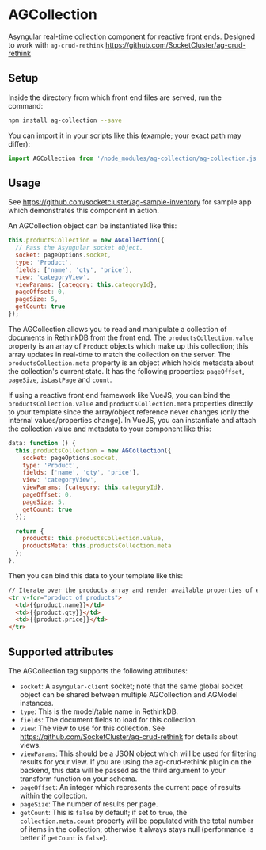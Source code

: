 # AGCollection
Asyngular real-time collection component for reactive front ends.
Designed to work with `ag-crud-rethink` https://github.com/SocketCluster/ag-crud-rethink

## Setup

Inside the directory from which front end files are served, run the command:

```bash
npm install ag-collection --save
```

You can import it in your scripts like this (example; your exact path may differ):
```js
import AGCollection from '/node_modules/ag-collection/ag-collection.js';
```

## Usage

See https://github.com/socketcluster/ag-sample-inventory for sample app which demonstrates this component in action.

An AGCollection object can be instantiated like this:

```js
this.productsCollection = new AGCollection({
  // Pass the Asyngular socket object.
  socket: pageOptions.socket,
  type: 'Product',
  fields: ['name', 'qty', 'price'],
  view: 'categoryView',
  viewParams: {category: this.categoryId},
  pageOffset: 0,
  pageSize: 5,
  getCount: true
});
```

The AGCollection allows you to read and manipulate a collection of documents in RethinkDB from the front end.
The ```productsCollection.value``` property is an array of `Product` objects which make up this collection; this array updates in real-time to match the collection on the server.
The ```productsCollection.meta``` property is an object which holds metadata about the collection's current state. It has the following properties: ```pageOffset```, ```pageSize```, ```isLastPage``` and ```count```.

If using a reactive front end framework like VueJS, you can bind the ```productsCollection.value``` and ```productsCollection.meta``` properties directly to your template since the array/object reference never changes (only the internal values/properties change).
In VueJS, you can instantiate and attach the collection value and metadata to your component like this:

```js
data: function () {
  this.productsCollection = new AGCollection({
    socket: pageOptions.socket,
    type: 'Product',
    fields: ['name', 'qty', 'price'],
    view: 'categoryView',
    viewParams: {category: this.categoryId},
    pageOffset: 0,
    pageSize: 5,
    getCount: true
  });

  return {
    products: this.productsCollection.value,
    productsMeta: this.productsCollection.meta
  };
},
```

Then you can bind this data to your template like this:

```html
// Iterate over the products array and render available properties of each product.
<tr v-for="product of products">
  <td>{{product.name}}</td>
  <td>{{product.qty}}</td>
  <td>{{product.price}}</td>
</tr>
```

## Supported attributes

The AGCollection tag supports the following attributes:

- ```socket```: A ```asyngular-client``` socket; note that the same global socket object can be shared between multiple AGCollection and AGModel instances.
- ```type```: This is the model/table name in RethinkDB.
- ```fields```: The document fields to load for this collection.
- ```view```: The view to use for this collection. See https://github.com/SocketCluster/ag-crud-rethink for details about views.
- ```viewParams```: This should be a JSON object which will be used for filtering results for your view.
If you are using the ag-crud-rethink plugin on the backend, this data will be passed as the third argument to your transform function on your schema.
- ```pageOffset```: An integer which represents the current page of results within the collection.
- ```pageSize```: The number of results per page.
- ```getCount```: This is ```false``` by default; if set to ```true```, the ```collection.meta.count``` property will be populated with the total number of items in the collection; otherwise it always stays null (performance is better if ```getCount``` is ```false```).
